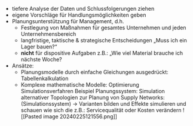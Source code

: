 - tiefere Analyse der Daten und Schlussfolgerungen ziehen
- eigene Vorschläge für Handlungsmöglichkeiten geben
- Planungsunterstützung für Management, d.h.
	- Festlegung von Maßnahmen für gesamtes Unternehmen und jeden Unternehmensbereich
	- langfristige, taktische & strategische Entscheidungen „Muss ich ein Lager bauen?“
	- **nicht** für dispositive Aufgaben z.B.: „Wie viel Material brauche ich nächste Woche?
- Ansätze:
	- Planungsmodelle durch einfache Gleichungen ausgedrückt: Tabellenkalkulation
	- Komplexe mathematische Modelle: Optimierung Simulationsverfahren
Beispiel Planungssystem: 
Simulation alternativer Topologien zur Planung von Supply Networks: (Simulationssystem) → Varianten bilden und Effekte simulieren und schauen wie sich die z.B.: Servicequalität oder Kosten verändern
![[Pasted image 20240225121556.png]]